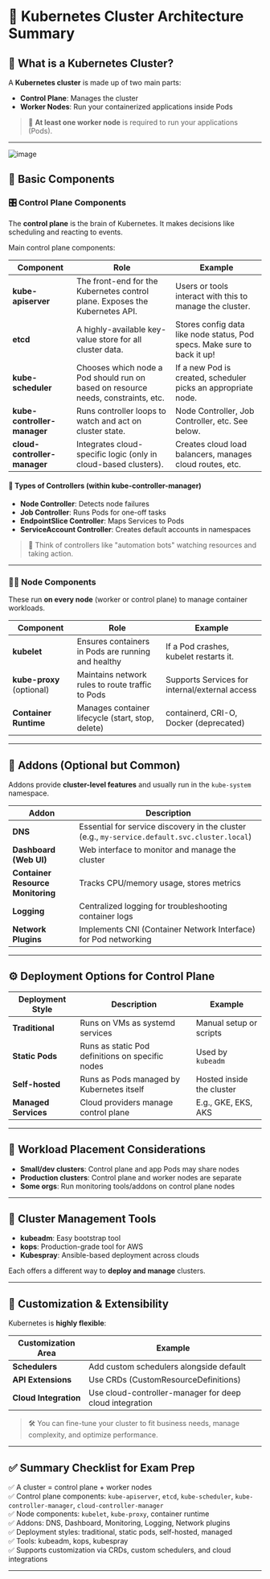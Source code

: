 

# 📘 Kubernetes Cluster Architecture Summary

## 🧠 What is a Kubernetes Cluster?

A **Kubernetes cluster** is made up of two main parts:

- **Control Plane**: Manages the cluster
- **Worker Nodes**: Run your containerized applications inside Pods

> 📌 **At least one worker node** is required to run your applications (Pods).

---

![image](https://github.com/user-attachments/assets/dc3a1f80-3947-4719-ae40-9e8aea2c903c)


## 🧱 Basic Components

### 🎛️ Control Plane Components

The **control plane** is the brain of Kubernetes. It makes decisions like scheduling and reacting to events.

Main control plane components:

| Component | Role | Example |
|----------|------|---------|
| **kube-apiserver** | The front-end for the Kubernetes control plane. Exposes the Kubernetes API. | Users or tools interact with this to manage the cluster. |
| **etcd** | A highly-available key-value store for all cluster data. | Stores config data like node status, Pod specs. Make sure to back it up! |
| **kube-scheduler** | Chooses which node a Pod should run on based on resource needs, constraints, etc. | If a new Pod is created, scheduler picks an appropriate node. |
| **kube-controller-manager** | Runs controller loops to watch and act on cluster state. | Node Controller, Job Controller, etc. See below. |
| **cloud-controller-manager** | Integrates cloud-specific logic (only in cloud-based clusters). | Creates cloud load balancers, manages cloud routes, etc. |

#### 🔄 Types of Controllers (within kube-controller-manager)

- **Node Controller**: Detects node failures
- **Job Controller**: Runs Pods for one-off tasks
- **EndpointSlice Controller**: Maps Services to Pods
- **ServiceAccount Controller**: Creates default accounts in namespaces

> 🧠 Think of controllers like "automation bots" watching resources and taking action.

---

### 🧑‍💻 Node Components

These run **on every node** (worker or control plane) to manage container workloads.

| Component | Role | Example |
|----------|------|---------|
| **kubelet** | Ensures containers in Pods are running and healthy | If a Pod crashes, kubelet restarts it. |
| **kube-proxy** (optional) | Maintains network rules to route traffic to Pods | Supports Services for internal/external access |
| **Container Runtime** | Manages container lifecycle (start, stop, delete) | containerd, CRI-O, Docker (deprecated) |

---

## 🧩 Addons (Optional but Common)

Addons provide **cluster-level features** and usually run in the `kube-system` namespace.

| Addon | Description |
|-------|-------------|
| **DNS** | Essential for service discovery in the cluster (e.g., `my-service.default.svc.cluster.local`) |
| **Dashboard (Web UI)** | Web interface to monitor and manage the cluster |
| **Container Resource Monitoring** | Tracks CPU/memory usage, stores metrics |
| **Logging** | Centralized logging for troubleshooting container logs |
| **Network Plugins** | Implements CNI (Container Network Interface) for Pod networking |

---

## ⚙️ Deployment Options for Control Plane

| Deployment Style | Description | Example |
|------------------|-------------|---------|
| **Traditional** | Runs on VMs as systemd services | Manual setup or scripts |
| **Static Pods** | Runs as static Pod definitions on specific nodes | Used by `kubeadm` |
| **Self-hosted** | Runs as Pods managed by Kubernetes itself | Hosted inside the cluster |
| **Managed Services** | Cloud providers manage control plane | E.g., GKE, EKS, AKS |

---

## 📍 Workload Placement Considerations

- **Small/dev clusters**: Control plane and app Pods may share nodes
- **Production clusters**: Control plane and worker nodes are separate
- **Some orgs**: Run monitoring tools/addons on control plane nodes

---

## 🔧 Cluster Management Tools

- **kubeadm**: Easy bootstrap tool
- **kops**: Production-grade tool for AWS
- **Kubespray**: Ansible-based deployment across clouds

Each offers a different way to **deploy and manage** clusters.

---

## 🧬 Customization & Extensibility

Kubernetes is **highly flexible**:

| Customization Area | Example |
|--------------------|---------|
| **Schedulers** | Add custom schedulers alongside default |
| **API Extensions** | Use CRDs (CustomResourceDefinitions) |
| **Cloud Integration** | Use cloud-controller-manager for deep cloud integration |

> 🛠️ You can fine-tune your cluster to fit business needs, manage complexity, and optimize performance.

---

## ✅ Summary Checklist for Exam Prep

✅ A cluster = control plane + worker nodes  
✅ Control plane components: `kube-apiserver`, `etcd`, `kube-scheduler`, `kube-controller-manager`, `cloud-controller-manager`  
✅ Node components: `kubelet`, `kube-proxy`, container runtime  
✅ Addons: DNS, Dashboard, Monitoring, Logging, Network plugins  
✅ Deployment styles: traditional, static pods, self-hosted, managed  
✅ Tools: kubeadm, kops, kubespray  
✅ Supports customization via CRDs, custom schedulers, and cloud integrations  

---

